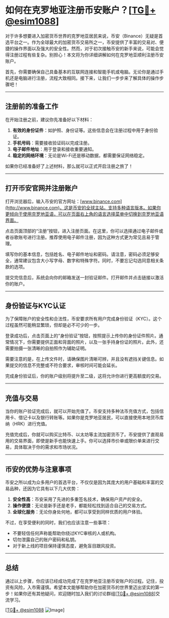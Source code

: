 # 如何在克罗地亚注册币安账户？[[TG💪+ @esim1088](https://t.me/s/esim1088)]

对于许多想要进入加密货币世界的克罗地亚居民来说，币安（Binance）无疑是首选平台之一。作为全球最大的加密货币交易所之一，币安提供了丰富的交易对、便捷的操作界面以及强大的安全性。然而，对于初次接触币安的新手来说，可能会觉得注册过程有些复杂。别担心！本文将为你详细讲解如何在克罗地亚顺利注册币安账户。

首先，你需要确保自己具备基本的互联网连接和智能手机或电脑。无论你是通过手机还是电脑进行注册，流程大致相同。接下来，让我们一步步来了解具体的操作步骤吧！

---

## 注册前的准备工作

在开始注册之前，建议你先准备好以下材料：

1. **有效的身份证件**：如护照、身份证等。这些信息会在注册过程中用于身份验证。
2. **手机号码**：需要接收验证码以完成注册。
3. **电子邮件地址**：用于登录和接收重要通知。
4. **稳定的网络环境**：无论是Wi-Fi还是移动数据，都需要保证网络稳定。

如果你已经准备好了上述材料，那么就可以正式开启注册之旅了！

---

## 打开币安官网并注册账户

打开浏览器后，输入币安的官方网址：[www.binance.com](http://www.binance.com)。这是币安的全球主站，支持多种语言版本。如果你更倾向于使用克罗地亚语，可以在页面右上角的语言选择菜单中切换到克罗地亚语界面。

点击页面顶部的“注册”按钮，进入注册页面。在这里，你可以选择通过电子邮件或者谷歌账号进行注册。推荐使用电子邮件注册，因为这种方式更为常见且易于管理。

填写你的基本信息，包括姓名、电子邮件地址和密码。请注意，密码必须足够安全，通常建议包含大小写字母、数字和特殊字符。同时，不要忘记勾选同意相关条款的选项。

提交完信息后，系统会向你的邮箱发送一封验证邮件。打开邮件并点击链接以激活你的账户。

---

## 身份验证与KYC认证

为了保障账户的安全性和合法性，币安要求所有用户完成身份验证（KYC）。这个过程虽然可能稍显繁琐，但却是必不可少的一步。

登录成功后，点击页面上的“身份验证”按钮，按照提示上传你的身份证件照片。通常情况下，你需要提供正面和背面的照片，以及一张手持身份证的照片。此外，还需要拍摄一张清晰的自拍照作为辅助证明。

需要注意的是，在上传文件时，请确保图片清晰可辨，并且没有遮挡关键信息。如果提交的信息不完整或不符合要求，审核时间可能会延长。

完成身份验证后，你的账户级别将提升至二级，这将允许你进行更高额度的交易。

---

## 充值与交易

当你的账户验证完成后，就可以开始充值了。币安支持多种法币充值方式，包括信用卡、借记卡以及银行转账等。如果你是克罗地亚居民，可以直接使用本地货币库纳（HRK）进行充值。

充值完成后，你就可以购买比特币、以太坊等主流加密货币了。币安提供了直观易用的交易界面，即使是新手也能快速上手。你可以选择市价单或限价单来进行交易，具体取决于你的需求和市场状况。

---

## 币安的优势与注意事项

币安之所以成为众多用户的首选平台，不仅仅是因为其庞大的用户基础和丰富的交易品种，还因为它具有以下几大优势：

1. **安全性高**：币安采用了先进的多重签名技术，确保用户资产的安全。
2. **操作便捷**：无论是新手还是老手，都能轻松找到适合自己的交易方式。
3. **全球化服务**：无论你身处何地，都可以享受到同样优质的用户体验。

不过，在享受便利的同时，我们也应该注意一些事项：

- 不要轻信任何声称能帮助你绕过KYC审核的人或机构。
- 切勿泄露自己的账户密码和私钥。
- 对于新上线的项目保持谨慎态度，避免盲目跟风投资。

---

## 总结

通过以上步骤，你应该已经成功完成了在克罗地亚注册币安账户的过程。记住，投资有风险，入市需谨慎。希望本文能够帮助你在加密货币的世界里迈出坚实的第一步！如果你还有其他疑问，欢迎随时加入我们的讨论群组[[TG💪+ @esim1088](https://t.me/s/esim1088)]交流学习。

[[TG💪+ @esim1088](https://t.me/s/esim1088) ![Image](https://i.postimg.cc/4NQfJmqS/Snipaste-2025-05-13-00-14-12.png)]